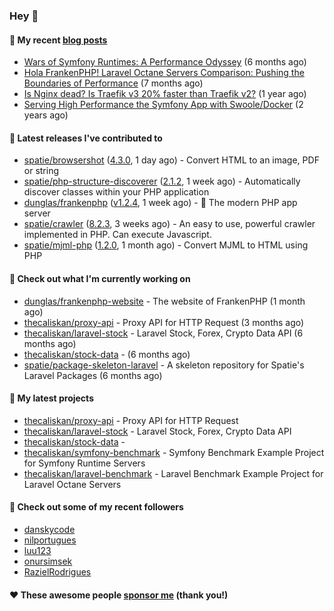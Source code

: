 ### Hey 👋

#### 📜 My recent [blog posts](https://caliskanemre.medium.com/)

- [Wars of Symfony Runtimes: A Performance Odyssey](https://medium.com/beyn-technology/wars-of-symfony-runtimes-a-performance-odyssey-7b0120e8f9e1?source=rss-cf41ab240584------2) (6 months ago)
- [Hola FrankenPHP! Laravel Octane Servers Comparison: Pushing the Boundaries of Performance](https://medium.com/beyn-technology/hola-frankenphp-laravel-octane-servers-comparison-pushing-the-boundaries-of-performance-d3e7ad8e652c?source=rss-cf41ab240584------2) (7 months ago)
- [Is Nginx dead? Is Traefik v3 20% faster than Traefik v2?](https://medium.com/beyn-technology/is-nginx-dead-is-traefik-v3-20-faster-than-traefik-v2-f28ffb7eed3e?source=rss-cf41ab240584------2) (1 year ago)
- [Serving High Performance the Symfony App with Swoole/Docker](https://medium.com/beyn-technology/serving-high-performance-the-symfony-app-with-swoole-docker-758d8f176889?source=rss-cf41ab240584------2) (2 years ago)

#### 🔭 Latest releases I've contributed to

- [spatie/browsershot](https://github.com/spatie/browsershot) ([4.3.0](https://github.com/spatie/browsershot/releases/tag/4.3.0), 1 day ago) - Convert HTML to an image, PDF or string
- [spatie/php-structure-discoverer](https://github.com/spatie/php-structure-discoverer) ([2.1.2](https://github.com/spatie/php-structure-discoverer/releases/tag/2.1.2), 1 week ago) - Automatically discover classes within your PHP application
- [dunglas/frankenphp](https://github.com/dunglas/frankenphp) ([v1.2.4](https://github.com/dunglas/frankenphp/releases/tag/v1.2.4), 1 week ago) - 🧟 The modern PHP app server
- [spatie/crawler](https://github.com/spatie/crawler) ([8.2.3](https://github.com/spatie/crawler/releases/tag/8.2.3), 3 weeks ago) - An easy to use,  powerful crawler implemented in PHP. Can execute Javascript.
- [spatie/mjml-php](https://github.com/spatie/mjml-php) ([1.2.0](https://github.com/spatie/mjml-php/releases/tag/1.2.0), 1 month ago) - Convert MJML to HTML using PHP

#### 👷 Check out what I'm currently working on

- [dunglas/frankenphp-website](https://github.com/dunglas/frankenphp-website) - The website of FrankenPHP (1 month ago)
- [thecaliskan/proxy-api](https://github.com/thecaliskan/proxy-api) - Proxy API for HTTP Request (3 months ago)
- [thecaliskan/laravel-stock](https://github.com/thecaliskan/laravel-stock) - Laravel Stock, Forex, Crypto Data API (6 months ago)
- [thecaliskan/stock-data](https://github.com/thecaliskan/stock-data) -  (6 months ago)
- [spatie/package-skeleton-laravel](https://github.com/spatie/package-skeleton-laravel) - A skeleton repository for Spatie&#39;s Laravel Packages (6 months ago)

#### 🌱 My latest projects

- [thecaliskan/proxy-api](https://github.com/thecaliskan/proxy-api) - Proxy API for HTTP Request
- [thecaliskan/laravel-stock](https://github.com/thecaliskan/laravel-stock) - Laravel Stock, Forex, Crypto Data API
- [thecaliskan/stock-data](https://github.com/thecaliskan/stock-data) - 
- [thecaliskan/symfony-benchmark](https://github.com/thecaliskan/symfony-benchmark) - Symfony Benchmark Example Project for Symfony Runtime Servers 
- [thecaliskan/laravel-benchmark](https://github.com/thecaliskan/laravel-benchmark) - Laravel Benchmark Example Project for Laravel Octane Servers

#### 👯 Check out some of my recent followers

- [danskycode](https://github.com/danskycode)
- [nilportugues](https://github.com/nilportugues)
- [luu123](https://github.com/luu123)
- [onursimsek](https://github.com/onursimsek)
- [RazielRodrigues](https://github.com/RazielRodrigues)

#### ❤️ These awesome people [sponsor me](https://github.com/sponsors/thecaliskan) (thank you!)

